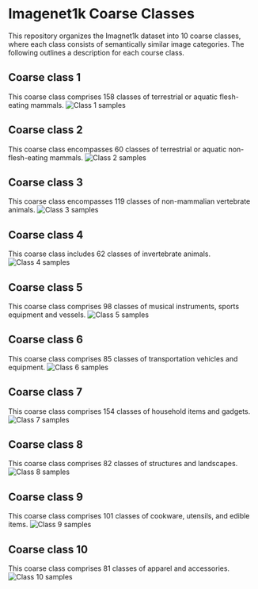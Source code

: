 # Imagenet1k Coarse Classes
This repository organizes the Imagnet1k dataset into 10 coarse classes, where each class consists of semantically similar image categories.
The following outlines a description for each course class.

## Coarse class 1
This coarse class comprises 158 classes of terrestrial or aquatic flesh-eating mammals.
![Class 1 samples](images/class1_samples.png)
## Coarse class 2
This coarse class encompasses 60 classes of terrestrial or aquatic non-flesh-eating mammals.
![Class 2 samples](images/class2_samples.png)
## Coarse class 3
This coarse class encompasses 119 classes of non-mammalian vertebrate animals.
![Class 3 samples](images/class3_samples.png)
## Coarse class 4
This coarse class includes 62 classes of invertebrate animals.
![Class 4 samples](images/class4_samples.png)
## Coarse class 5
This coarse class comprises 98 classes of musical instruments, sports equipment and vessels.
![Class 5 samples](images/class5_samples.png)
## Coarse class 6
This coarse class comprises 85 classes of transportation vehicles and equipment.
![Class 6 samples](images/class6_samples.png)
## Coarse class 7
This coarse class comprises 154 classes of household items and gadgets.
![Class 7 samples](images/class7_samples.png)
## Coarse class 8
This coarse class comprises 82 classes of structures and landscapes.
![Class 8 samples](images/class8_samples.png)
## Coarse class 9
This coarse class comprises 101 classes of cookware, utensils, and edible items.
![Class 9 samples](images/class9_samples.png)
## Coarse class 10
This coarse class comprises 81 classes of apparel and accessories.
![Class 10 samples](images/class10_samples.png)


